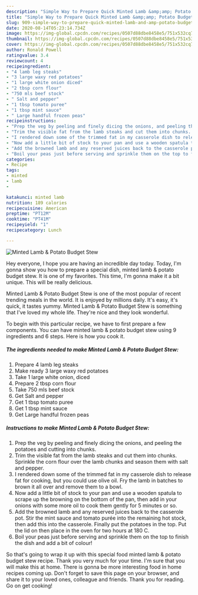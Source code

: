 ```yaml
---
description: "Simple Way to Prepare Quick Minted Lamb &amp;amp; Potato Budget Stew"
title: "Simple Way to Prepare Quick Minted Lamb &amp;amp; Potato Budget Stew"
slug: 909-simple-way-to-prepare-quick-minted-lamb-and-amp-potato-budget-stew
date: 2020-08-14T05:23:14.734Z
image: https://img-global.cpcdn.com/recipes/0507d88dbe8458e5/751x532cq70/minted-lamb-potato-budget-stew-recipe-main-photo.jpg
thumbnail: https://img-global.cpcdn.com/recipes/0507d88dbe8458e5/751x532cq70/minted-lamb-potato-budget-stew-recipe-main-photo.jpg
cover: https://img-global.cpcdn.com/recipes/0507d88dbe8458e5/751x532cq70/minted-lamb-potato-budget-stew-recipe-main-photo.jpg
author: Ronald Powell
ratingvalue: 3.4
reviewcount: 4
recipeingredient:
- "4 lamb leg steaks"
- "3 large waxy red potatoes"
- "1 large white onion diced"
- "2 tbsp corn flour"
- "750 mls beef stock"
- " Salt and pepper"
- "1 tbsp tomato puree"
- "1 tbsp mint sauce"
- " Large handful frozen peas"
recipeinstructions:
- "Prep the veg by peeling and finely dicing the onions, and peeling the potatoes and cutting into chunks."
- "Trim the visible fat from the lamb steaks and cut them into chunks. Sprinkle the corn flour over the lamb chunks and season them with salt and pepper."
- "I rendered down some of the trimmed fat in my casserole dish to release fat for cooking, but you could use olive oil. Fry the lamb in batches to brown it all over and remove them to a bowl."
- "Now add a little bit of stock to your pan and use a wooden spatula to scrape up the browning on the bottom of the pan, then add in your onions with some more oil to cook them gently for 5 minutes or so."
- "Add the browned lamb and any reserved juices back to the casserole pot. Stir the mint sauce and tomato purée into the remaining hot stock, then add this into the casserole. Finally put the potatoes in the top. Put the lid on then place in the oven for two hours at 180 C."
- "Boil your peas just before serving and sprinkle them on the top to finish the dish and add a bit of colour!"
categories:
- Recipe
tags:
- minted
- lamb
- 

katakunci: minted lamb  
nutrition: 189 calories
recipecuisine: American
preptime: "PT12M"
cooktime: "PT41M"
recipeyield: "1"
recipecategory: Lunch

---
```



![Minted Lamb &amp; Potato Budget Stew](https://img-global.cpcdn.com/recipes/0507d88dbe8458e5/751x532cq70/minted-lamb-potato-budget-stew-recipe-main-photo.jpg)

Hey everyone, I hope you are having an incredible day today. Today, I'm gonna show you how to prepare a special dish, minted lamb &amp; potato budget stew. It is one of my favorites. This time, I'm gonna make it a bit unique. This will be really delicious.

Minted Lamb &amp; Potato Budget Stew is one of the most popular of recent trending meals in the world. It is enjoyed by millions daily. It's easy, it's quick, it tastes yummy. Minted Lamb &amp; Potato Budget Stew is something that I've loved my whole life. They're nice and they look wonderful.




To begin with this particular recipe, we have to first prepare a few components. You can have minted lamb &amp; potato budget stew using 9 ingredients and 6 steps. Here is how you cook it.

<!--inarticleads1-->

##### The ingredients needed to make Minted Lamb &amp; Potato Budget Stew:

1. Prepare 4 lamb leg steaks
1. Make ready 3 large waxy red potatoes
1. Take 1 large white onion, diced
1. Prepare 2 tbsp corn flour
1. Take 750 mls beef stock
1. Get  Salt and pepper
1. Get 1 tbsp tomato puree
1. Get 1 tbsp mint sauce
1. Get  Large handful frozen peas




<!--inarticleads2-->

##### Instructions to make Minted Lamb &amp; Potato Budget Stew:

1. Prep the veg by peeling and finely dicing the onions, and peeling the potatoes and cutting into chunks.
1. Trim the visible fat from the lamb steaks and cut them into chunks. Sprinkle the corn flour over the lamb chunks and season them with salt and pepper.
1. I rendered down some of the trimmed fat in my casserole dish to release fat for cooking, but you could use olive oil. Fry the lamb in batches to brown it all over and remove them to a bowl.
1. Now add a little bit of stock to your pan and use a wooden spatula to scrape up the browning on the bottom of the pan, then add in your onions with some more oil to cook them gently for 5 minutes or so.
1. Add the browned lamb and any reserved juices back to the casserole pot. Stir the mint sauce and tomato purée into the remaining hot stock, then add this into the casserole. Finally put the potatoes in the top. Put the lid on then place in the oven for two hours at 180 C.
1. Boil your peas just before serving and sprinkle them on the top to finish the dish and add a bit of colour!




So that's going to wrap it up with this special food minted lamb &amp; potato budget stew recipe. Thank you very much for your time. I'm sure that you will make this at home. There is gonna be more interesting food in home recipes coming up. Don't forget to save this page on your browser, and share it to your loved ones, colleague and friends. Thank you for reading. Go on get cooking!
